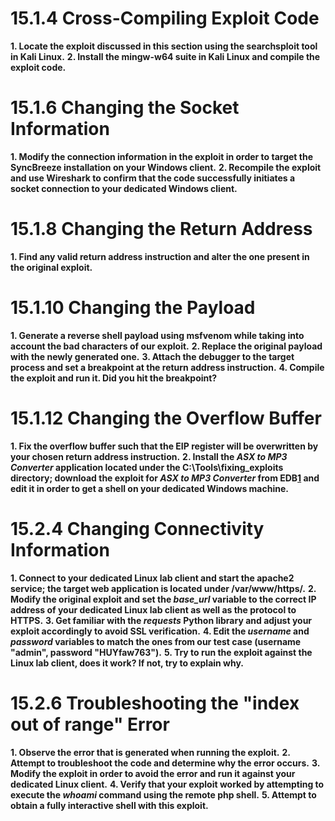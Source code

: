 # 15.1.4 Cross-Compiling Exploit Code
**1.  Locate the exploit discussed in this section using the searchsploit tool in Kali Linux.**
**2.  Install the mingw-w64 suite in Kali Linux and compile the exploit code.**

# 15.1.6 Changing the Socket Information
**1.  Modify the connection information in the exploit in order to target the SyncBreeze installation on your Windows client.**
**2.  Recompile the exploit and use Wireshark to confirm that the code successfully initiates a socket connection to your dedicated Windows client.**


# 15.1.8 Changing the Return Address
**1.  Find any valid return address instruction and alter the one present in the original exploit.**


# 15.1.10 Changing the Payload
**1.  Generate a reverse shell payload using msfvenom while taking into account the bad characters of our exploit.**
**2.  Replace the original payload with the newly generated one.**
**3.  Attach the debugger to the target process and set a breakpoint at the return address instruction.**
**4.  Compile the exploit and run it. Did you hit the breakpoint?**


# 15.1.12 Changing the Overflow Buffer
**1.  Fix the overflow buffer such that the EIP register will be overwritten by your chosen return address instruction.**
**2.  Install the _ASX to MP3 Converter_ application located under the C:\Tools\fixing_exploits directory; download the exploit for _ASX to MP3 Converter_ from EDB[1](https://portal.offensive-security.com/courses/pen-200/books-and-videos/modal/modules/fixing-exploits/fixing-memory-corruption-exploits/practice-changing-the-overflow-buffer#fn1) and edit it in order to get a shell on your dedicated Windows machine.**


# 15.2.4 Changing Connectivity Information
**1.  Connect to your dedicated Linux lab client and start the apache2 service; the target web application is located under /var/www/https/.**
**2.  Modify the original exploit and set the _base_url_ variable to the correct IP address of your dedicated Linux lab client as well as the protocol to HTTPS.**
**3.  Get familiar with the _requests_ Python library and adjust your exploit accordingly to avoid SSL verification.**
**4.  Edit the _username_ and _password_ variables to match the ones from our test case (username "admin", password "HUYfaw763").**
**5.  Try to run the exploit against the Linux lab client, does it work? If not, try to explain why.**


# 15.2.6 Troubleshooting the "index out of range" Error
**1.  Observe the error that is generated when running the exploit.**
**2.  Attempt to troubleshoot the code and determine why the error occurs.**
**3.  Modify the exploit in order to avoid the error and run it against your dedicated Linux client.**
**4.  Verify that your exploit worked by attempting to execute the _whoami_ command using the remote php shell.**
**5.  Attempt to obtain a fully interactive shell with this exploit.**